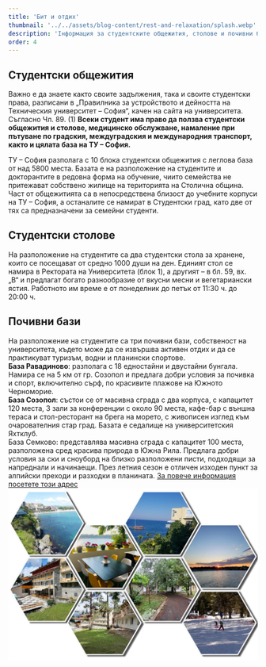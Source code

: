 ```yaml
---
title: 'Бит и отдих'
thumbnail: '../../assets/blog-content/rest-and-relaxation/splash.webp'
description: 'Iнформация за студентските общежития, столове и почивни бази на Техническия университет – София, които осигуряват удобства и възможности за активен отдих на студентите.'
order: 4
---
```


## Студентски общежития

Важно е да знаете както своите задължения, така и своите студентски права, разписани в „Правилника за устройството и дейността на Техническия университет – София“, качен на сайта на университета. Съгласно Чл. 89.
(1) **Всеки студент има право да ползва студентски общежития и столове, медицинско обслужване, намаление при пътуване по градския, междуградския и международния транспорт, както и цялата база на ТУ – София.**

ТУ – София разполага с 10 блока студентски общежития с леглова база от над 5800 места. Базата е на разположение на студентите и докторантите в редовна форма на обучение, чиито семейства не притежават
собствено жилище на територията на Столична община. Част от общежитията са в непосредствена близост до учебните корпуси на ТУ – София, а останалите се намират в Студентски град, като две от тях са предназначени за семейни студенти.

## Студентски столове

На разположение на студентите са два студентски стола за хранене, които се посещават от средно 1000 души на ден. Единият стол се намира в Ректората на Университета (блок 1), а другият – в бл. 59, вх. „В“ и
предлагат богато разнообразие от вкусни месни и вегетариански ястия. Работното им време е от понеделник до петък от 11:30 ч. до 20:00 ч.

## Почивни бази

На разположение на студентите са три почивни бази, собственост на университета, където може да се извършва активен отдих и да се практикуват туризъм, водни и планински спортове. <br/>
**База Равадиново**: разполага с 18 едностайни и двустайни бунгала. Намира се на 5 км от гр. Созопол и предлага добри условия за почивка и спорт, включително сърф, по красивите плажове на Южното Черноморие.<br/>
**База Созопол**: състои се от масивна сграда с два корпуса, с капацитет 120 места, 3 зали за конференции с около 90 места, кафе-бар с външна тераса и стол-ресторант на брега на морето, с живописен изглед към очарователния стар град.
Базата е седалище на университетския Яхтклуб. <br/>
База Семково: представлява масивна сграда с капацитет 100 места, разположена сред красива природа в Южна Рила. Предлага добри условия за ски и сноуборд на близко разположени писти, подходящи за напреднали и начинаещи.
През летния сезон е отличен изходен пункт за алпийски преходи и разходки в планината. [За повече информация посетете този адрес](https://usob.tu-sofia.bg)
![](../../assets/blog-content/rest-and-relaxation/01.png)

